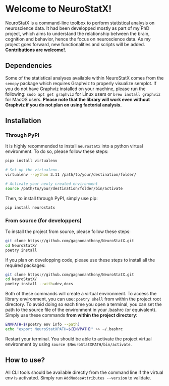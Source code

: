 # **Welcome to NeuroStatX!**

NeuroStatX is a command-line toolbox to perform statistical analysis on neuroscience data.
It had been developped mostly as part of my PhD project, which aims to understand the
relationship between the brain, cognition and behavior, hence the focus on neuroscience data.
As my project goes forward, new functionalities and scripts will be added.
**Contributions are welcome!**.

## **Dependencies**

Some of the statistical analyses available within NeuroStatX comes from the `semopy`
package which requires Graphviz to properly visualize semplot. If you do not
have Graphviz installed on your machine, please run the following: 
`sudo apt get graphviz` for Linux users or `brew install graphviz` for MacOS
users. **Please note that the library will work even without Graphviz if you
do not plan on using factorial analysis.**

## **Installation**

### **Through PyPI**

It is highly recommended to install `neurostatx` into a python virtual
environment. To do so, please follow these steps:
```bash
pipx install virtualenv

# Set up the virtualenv.
virtualenv --python 3.11 /path/to/your/destination/folder/

# Activate your newly created environment
source /path/to/your/destination/folder/bin/activate
```

Then, to install through PyPI, simply use pip:
```bash
pip install neurostatx
```

### **From source (for developpers)**

To install the project from source, please follow these steps:

```bash
git clone https://github.com/gagnonanthony/NeuroStatX.git
cd NeuroStatX/
poetry install
```

If you plan on developping code, please use these steps to install all the
required packages:

```bash
git clone https://github.com/gagnonanthony/NeuroStatX.git
cd NeuroStatX/
poetry install --with=dev,docs
```

Both of these commands will create a virtual environment. To access the
library environment, you can use: `poetry shell` from within the project
root directory. To avoid doing so each time you open a terminal, you can set
the path to the source file of the environment in your .bashrc (or equivalent).
Simply use these commands **from within the project directory**:

```bash
ENVPATH=$(poetry env info --path)
echo "export NeuroStatXPATH=${ENVPATH}" >> ~/.bashrc
```

Restart your terminal. You should be able to activate the project virtual
environment by using `source $NeuroStatXPATH/bin/activate`. 

## **How to use?**

All CLI tools should be available directly from the command line if the virtual
env is activated. Simply run `AddNodesAttributes --version` to validate.